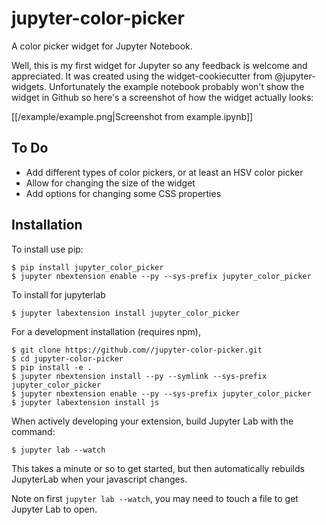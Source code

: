 jupyter-color-picker
===============================

A color picker widget for Jupyter Notebook.

Well, this is my first widget for Jupyter so any feedback is welcome and appreciated. It was created using the widget-cookiecutter from @jupyter-widgets. Unfortunately the example notebook probably won't show the widget in Github so here's a screenshot of how the widget actually looks:

[[/example/example.png|Screenshot from example.ipynb]]

To Do
-----
* Add different types of color pickers, or at least an HSV color picker
* Allow for changing the size of the widget
* Add options for changing some CSS properties

Installation
------------

To install use pip:

    $ pip install jupyter_color_picker
    $ jupyter nbextension enable --py --sys-prefix jupyter_color_picker

To install for jupyterlab

    $ jupyter labextension install jupyter_color_picker

For a development installation (requires npm),

    $ git clone https://github.com//jupyter-color-picker.git
    $ cd jupyter-color-picker
    $ pip install -e .
    $ jupyter nbextension install --py --symlink --sys-prefix jupyter_color_picker
    $ jupyter nbextension enable --py --sys-prefix jupyter_color_picker
    $ jupyter labextension install js

When actively developing your extension, build Jupyter Lab with the command:

    $ jupyter lab --watch

This takes a minute or so to get started, but then automatically rebuilds JupyterLab when your javascript changes.

Note on first `jupyter lab --watch`, you may need to touch a file to get Jupyter Lab to open.

